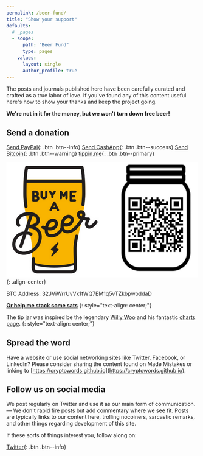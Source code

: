 ```yaml
---
permalink: /beer-fund/
title: "Show your support"
defaults:
  # _pages
  - scope:
      path: "Beer Fund"
      type: pages
    values:
      layout: single
      author_profile: true
---
```


The posts and journals published here have been carefully curated and crafted as a true labor of love. If you've found any of this content useful here's how to show your thanks and keep the project going.

**We're not in it for the money, but we won't turn down free beer!**

## Send a donation


[<i class="fab fa-paypal"></i> Send PayPal](https://www.paypal.me/bucwolfser){: .btn .btn--info} [<i class="fas fa-money-check-alt"></i> Send CashApp](https://cash.app/$joerodgers76){: .btn .btn--success}
[<i class="fab fa-bitcoin"></i> Send Bitcoin](/assets/images/tipjar.png){: .btn .btn--warning} [<i class="fas fa-bolt"></i> tippin.me](https://tippin.me/@_joerodgers){: .btn .btn--primary}

![](/assets/images/tipjar.png){: .align-center}

<i class="fab fa-bitcoin"></i> BTC Address: 32JViWrrUvVx1tWQ7EM1q5vTZkbpwoddaD

<i class="fas fa-bolt"></i> [**Or help me stack some sats**](https://tippin.me/@_joerodgers) <i class="fas fa-bolt"></i>
{: style="text-align: center;"}

 <div id="tippin-button" data-dest="_joerodgers" text-align="center"></div><script src="https://tippin.me/buttons/tip.js" type="text/javascript"></script>

The tip jar was inspired be the legendary [Willy Woo](https://twitter.com/woonomic) and his fantastic [charts page](http://charts.woobull.com/).
{: style="text-align: center;"}

## Spread the word

Have a website or use social networking sites like Twitter, Facebook, or LinkedIn? Please consider sharing the content found on Made Mistakes or linking to [https://cryptowords.github.io](https://cryptowords.github.io).

## Follow us on social media

We post regularly on Twitter and use it as our main form of communication. — We don't rapid fire posts but add commentary where we see fit. Posts are typically links to our content here, trolling nocoiners, sarcastic remarks, and other things regarding development of this site.

If these sorts of things interest you, follow along on:

[<i class="fab fa-twitter"></i> Twitter](https://twitter.com/_cryptowords){: .btn .btn--info}